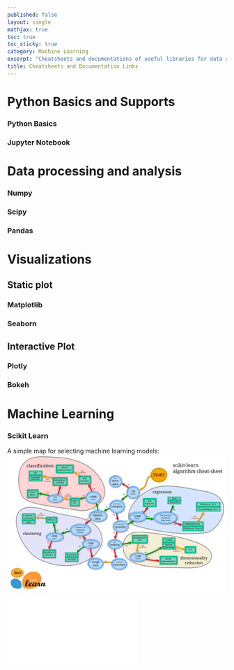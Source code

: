 ```yaml
---
published: false
layout: single
mathjax: true
toc: true
toc_sticky: true
category: Machine Learning
excerpt: "Cheatsheets and documentations of useful libraries for data science"
title: Cheatsheets and Documentation Links
---
```


# Python Basics and Supports

### Python Basics


### Jupyter Notebook

# Data processing and analysis

### Numpy

### Scipy

### Pandas

### 

# Visualizations

## Static plot

### Matplotlib

### Seaborn

## Interactive Plot

### Plotly

### Bokeh

# Machine Learning

### Scikit Learn
A simple map for selecting machine learning models:
![scikit_learn_map](/images/cheat_sheet/Scikit_learn_map.png)

![scikit_learn_cheatsheet](/images/cheat_sheet/dataCamp/Scikit_Learn.pdf)

